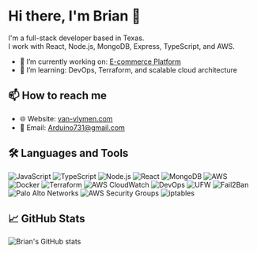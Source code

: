 # Hi there, I'm Brian 👋

I'm a full-stack developer based in Texas.  
I work with React, Node.js, MongoDB, Express, TypeScript, and AWS.

- 🔭 I’m currently working on: [E-commerce Platform](https://github.com/arduino731/MernEcommercePro)
- 🌱 I’m learning: DevOps, Terraform, and scalable cloud architecture

## 📫 How to reach me

- 🌐 Website: [van-vlymen.com](https://van-vlymen.com)
- 📧 Email: [Arduino731@gmail.com](mailto:Arduino731@gmail.com)

## 🛠️ Languages and Tools
![JavaScript](https://img.shields.io/badge/-JavaScript-black?style=flat-square&logo=javascript)
![TypeScript](https://img.shields.io/badge/-TypeScript-black?style=flat-square&logo=typescript)
![Node.js](https://img.shields.io/badge/-Node.js-black?style=flat-square&logo=node.js)
![React](https://img.shields.io/badge/-React-black?style=flat-square&logo=react)
![MongoDB](https://img.shields.io/badge/-MongoDB-black?style=flat-square&logo=mongodb)
![AWS](https://img.shields.io/badge/-AWS-black?style=flat-square&logo=amazon-aws)
![Docker](https://img.shields.io/badge/-Docker-black?style=flat-square&logo=docker)
![Terraform](https://img.shields.io/badge/-Terraform-623CE4?style=flat-square&logo=terraform)
![AWS CloudWatch](https://img.shields.io/badge/-CloudWatch-232F3E?style=flat-square&logo=amazon-aws)
![DevOps](https://img.shields.io/badge/-DevOps-3178c6?style=flat-square&logo=devdotto)
![UFW](https://img.shields.io/badge/-UFW-3E8E41?style=flat-square&logo=ubuntu)
![Fail2Ban](https://img.shields.io/badge/-Fail2Ban-222222?style=flat-square)
![Palo Alto Networks](https://img.shields.io/badge/-Palo%20Alto%20Networks-007196?style=flat-square)
![AWS Security Groups](https://img.shields.io/badge/-Security%20Groups-232F3E?style=flat-square&logo=amazon-aws)
![iptables](https://img.shields.io/badge/-iptables-333333?style=flat-square&logo=linux)








## 📈 GitHub Stats

![Brian's GitHub stats](https://github-readme-stats.vercel.app/api?username=arduino731&show_icons=true&theme=dark)

